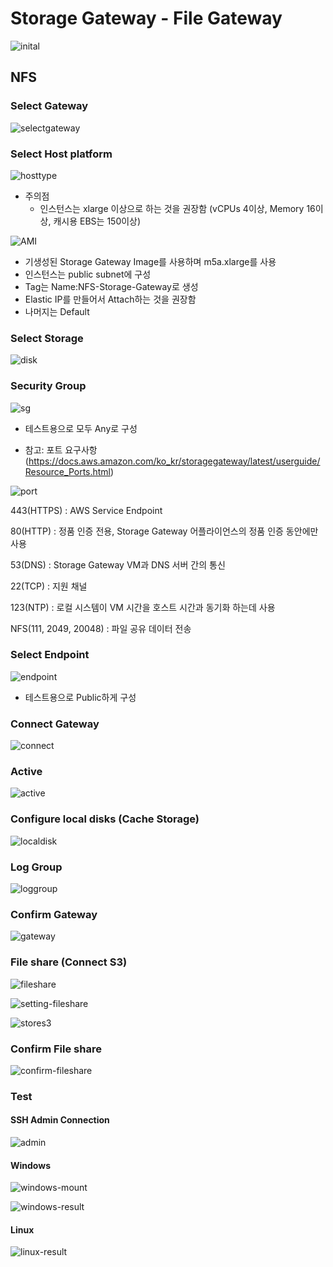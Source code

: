 # Storage Gateway - File Gateway

![inital](images/inital.png)

## NFS

### Select Gateway

![selectgateway](images/selectgateway.png)



### Select Host platform

![hosttype](images/hosttype.png)

- 주의점
  - 인스턴스는 xlarge 이상으로 하는 것을 권장함 (vCPUs 4이상, Memory 16이상, 캐시용 EBS는 150이상)

![AMI](images/ami.png)

- 기생성된 Storage Gateway Image를 사용하며 m5a.xlarge를 사용
- 인스턴스는 public subnet에 구성
- Tag는 Name:NFS-Storage-Gateway로 생성
- Elastic IP를 만들어서 Attach하는 것을 권장함
- 나머지는 Default

### Select Storage

![disk](images/disk.png)

### Security Group

![sg](images/sg.png)

- 테스트용으로 모두 Any로 구성

- 참고: 포트 요구사항 (https://docs.aws.amazon.com/ko_kr/storagegateway/latest/userguide/Resource_Ports.html)

![port](images/port.png)

443(HTTPS) : AWS Service Endpoint

80(HTTP) : 정품 인증 전용, Storage Gateway 어플라이언스의 정품 인증 동안에만 사용

53(DNS) : Storage Gateway VM과 DNS 서버 간의 통신

22(TCP) : 지원 채널

123(NTP) : 로컬 시스템이 VM 시간을 호스트 시간과 동기화 하는데 사용

NFS(111, 2049, 20048) : 파일 공유 데이터 전송



### Select Endpoint

![endpoint](images/endpoint.png)

- 테스트용으로 Public하게 구성



### Connect Gateway

![connect](images/connect.png)



### Active

![active](images/active.png)



### Configure local disks (Cache Storage)

![localdisk](images/localdisk.png)



### Log Group

![loggroup](images/loggroup.png)



### Confirm Gateway

![gateway](images/gateway.png)



### File share (Connect S3)

![fileshare](images/fileshare.png)

![setting-fileshare](images/setting-fileshare.png)

![stores3](images/stores3.png)



### Confirm File share

![confirm-fileshare](images/confirm-fileshare.png)



### Test

#### SSH Admin Connection

![admin](images/admin.png)

#### Windows

![windows-mount](images/windows-mount.png)

![windows-result](images/windows-result.png)



#### Linux

![linux-result](images/linux-result.png)